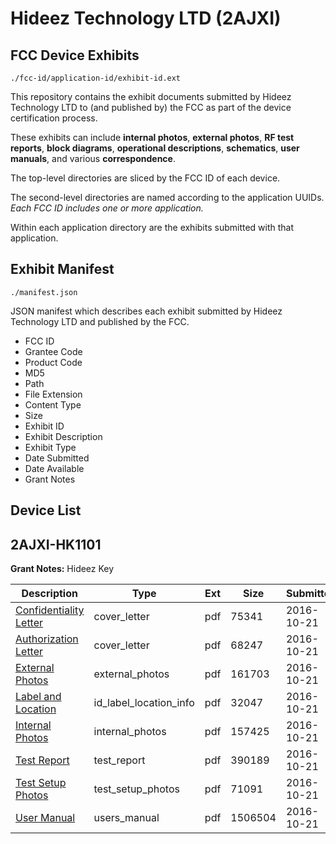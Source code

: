 # Hideez Technology LTD (2AJXI)
## FCC Device Exhibits

```
./fcc-id/application-id/exhibit-id.ext
```

This repository contains the exhibit documents submitted by Hideez Technology LTD to (and published by) the FCC as part of the device certification process.

These exhibits can include **internal photos**, **external photos**, **RF test reports**, **block diagrams**, **operational descriptions**, **schematics**, **user manuals**, and various **correspondence**.

The top-level directories are sliced by the FCC ID of each device.

The second-level directories are named according to the application UUIDs. *Each FCC ID includes one or more application.*

Within each application directory are the exhibits submitted with that application. 

## Exhibit Manifest

```
./manifest.json
```

JSON manifest which describes each exhibit submitted by Hideez Technology LTD and published by the FCC.

- FCC ID
- Grantee Code
- Product Code
- MD5
- Path
- File Extension
- Content Type
- Size
- Exhibit ID
- Exhibit Description
- Exhibit Type
- Date Submitted
- Date Available
- Grant Notes

## Device List
## 2AJXI-HK1101
**Grant Notes:** Hideez Key

| Description | Type | Ext | Size | Submitted | Available |
| ----------- | ---- | --- | ---- | --------- | --------- |
| [Confidentiality Letter](2AJXI-HK1101/15cd7e9da54260f92008f9e94b4a6e0e/3171145.pdf) | cover_letter | pdf | 75341 | 2016-10-21 | 2016-10-21 |
| [Authorization Letter](2AJXI-HK1101/15cd7e9da54260f92008f9e94b4a6e0e/3171146.pdf) | cover_letter | pdf | 68247 | 2016-10-21 | 2016-10-21 |
| [External Photos](2AJXI-HK1101/15cd7e9da54260f92008f9e94b4a6e0e/3171141.pdf) | external_photos | pdf | 161703 | 2016-10-21 | 2016-10-21 |
| [Label and Location](2AJXI-HK1101/15cd7e9da54260f92008f9e94b4a6e0e/3171147.pdf) | id_label_location_info | pdf | 32047 | 2016-10-21 | 2016-10-21 |
| [Internal Photos](2AJXI-HK1101/15cd7e9da54260f92008f9e94b4a6e0e/3171142.pdf) | internal_photos | pdf | 157425 | 2016-10-21 | 2016-10-21 |
| [Test Report](2AJXI-HK1101/15cd7e9da54260f92008f9e94b4a6e0e/3171148.pdf) | test_report | pdf | 390189 | 2016-10-21 | 2016-10-21 |
| [Test Setup Photos](2AJXI-HK1101/15cd7e9da54260f92008f9e94b4a6e0e/3171143.pdf) | test_setup_photos | pdf | 71091 | 2016-10-21 | 2016-10-21 |
| [User Manual](2AJXI-HK1101/15cd7e9da54260f92008f9e94b4a6e0e/3171144.pdf) | users_manual | pdf | 1506504 | 2016-10-21 | 2016-10-21 |
